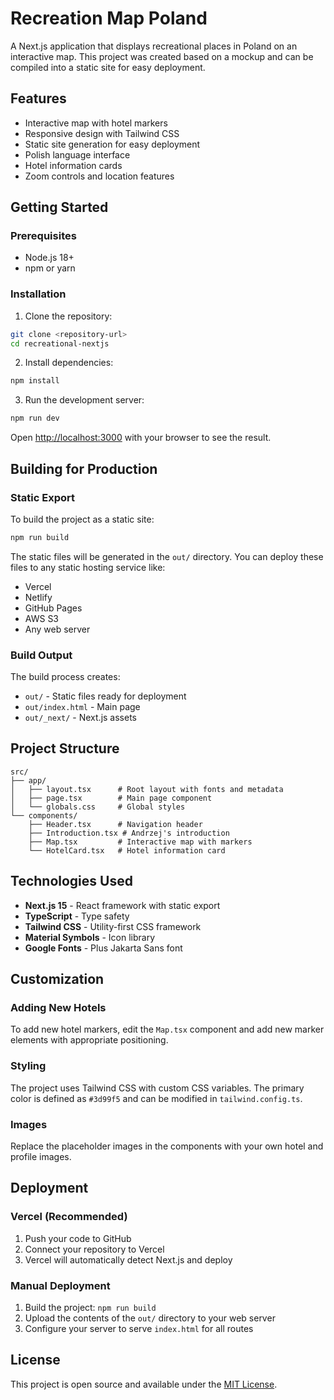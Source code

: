 # Recreation Map Poland

A Next.js application that displays recreational places in Poland on an interactive map. This project was created based on a mockup and can be compiled into a static site for easy deployment.

## Features

- Interactive map with hotel markers
- Responsive design with Tailwind CSS
- Static site generation for easy deployment
- Polish language interface
- Hotel information cards
- Zoom controls and location features

## Getting Started

### Prerequisites

- Node.js 18+ 
- npm or yarn

### Installation

1. Clone the repository:
```bash
git clone <repository-url>
cd recreational-nextjs
```

2. Install dependencies:
```bash
npm install
```

3. Run the development server:
```bash
npm run dev
```

Open [http://localhost:3000](http://localhost:3000) with your browser to see the result.

## Building for Production

### Static Export

To build the project as a static site:

```bash
npm run build
```

The static files will be generated in the `out/` directory. You can deploy these files to any static hosting service like:

- Vercel
- Netlify
- GitHub Pages
- AWS S3
- Any web server

### Build Output

The build process creates:
- `out/` - Static files ready for deployment
- `out/index.html` - Main page
- `out/_next/` - Next.js assets

## Project Structure

```
src/
├── app/
│   ├── layout.tsx      # Root layout with fonts and metadata
│   ├── page.tsx        # Main page component
│   └── globals.css     # Global styles
└── components/
    ├── Header.tsx      # Navigation header
    ├── Introduction.tsx # Andrzej's introduction
    ├── Map.tsx         # Interactive map with markers
    └── HotelCard.tsx   # Hotel information card
```

## Technologies Used

- **Next.js 15** - React framework with static export
- **TypeScript** - Type safety
- **Tailwind CSS** - Utility-first CSS framework
- **Material Symbols** - Icon library
- **Google Fonts** - Plus Jakarta Sans font

## Customization

### Adding New Hotels

To add new hotel markers, edit the `Map.tsx` component and add new marker elements with appropriate positioning.

### Styling

The project uses Tailwind CSS with custom CSS variables. The primary color is defined as `#3d99f5` and can be modified in `tailwind.config.ts`.

### Images

Replace the placeholder images in the components with your own hotel and profile images.

## Deployment

### Vercel (Recommended)

1. Push your code to GitHub
2. Connect your repository to Vercel
3. Vercel will automatically detect Next.js and deploy

### Manual Deployment

1. Build the project: `npm run build`
2. Upload the contents of the `out/` directory to your web server
3. Configure your server to serve `index.html` for all routes

## License

This project is open source and available under the [MIT License](LICENSE).

